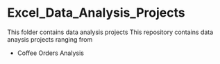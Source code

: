 # Excel_Data_Analysis_Projects
This folder contains data analysis projects
This repository contains data anaysis projects ranging from
- Coffee Orders Analysis

